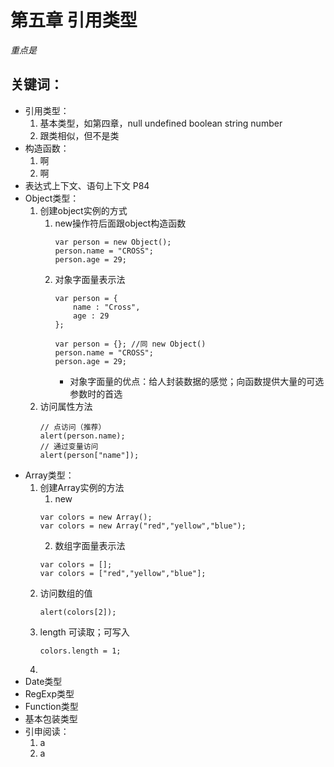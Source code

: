 # 第五章 引用类型

*重点是*
## 关键词：
* 引用类型：
    1. 基本类型，如第四章，null undefined boolean string number
    2. 跟类相似，但不是类
* 构造函数：
    1. 啊
    2. 啊
* 表达式上下文、语句上下文 P84
* Object类型：
    1. 创建object实例的方式
        1. new操作符后面跟object构造函数
            ```new操作符后面跟object构造函数
            var person = new Object();
            person.name = "CROSS";
            person.age = 29;
            
            ```
        2. 对象字面量表示法
            ```对象字面量表示法
            var person = {
                name : "Cross",
                age : 29
            };            
            ```
            ```
            var person = {}; //同 new Object()
            person.name = "CROSS";
            person.age = 29;
            ```
            * 对象字面量的优点：给人封装数据的感觉；向函数提供大量的可选参数时的首选
    2. 访问属性方法
        ```
        // 点访问（推荐）
        alert(person.name);
        // 通过变量访问
        alert(person["name"]); 
        ```
* Array类型：
    1. 创建Array实例的方法
        1. new
        ```
        var colors = new Array();
        var colors = new Array("red","yellow","blue");
        ```
        2. 数组字面量表示法
        ```
        var colors = [];
        var colors = ["red","yellow","blue"];
        ```
    2. 访问数组的值
        ```
        alert(colors[2]);
        ```
    3. length
        可读取；可写入
        ```
        colors.length = 1;
        ```
    4. 
* Date类型
* RegExp类型
* Function类型
* 基本包装类型
* 引申阅读：
    1. a
    2. a


